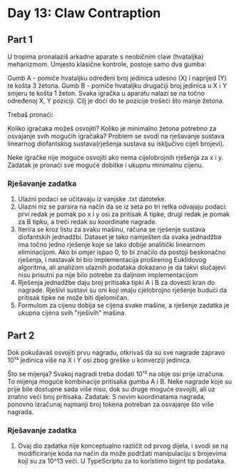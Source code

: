 # Day 13: Claw Contraption

## Part 1

U tropima pronalaziš arkadne aparate s neobičnim claw (hvataljka) mehanizmom. Umjesto klasične kontrole, postoje samo dva gumba:

Gumb A - pomiče hvataljku određeni broj jedinica udesno (X) i naprijed (Y) te košta 3 žetona.
Gumb B - pomiče hvataljku drugačiji broj jedinica u X i Y smjeru te košta 1 žeton.
Svaka igračka u aparatu nalazi se na točno određenoj X, Y poziciji. Cilj je doći do te pozicije trošeći što manje žetona.

Trebaš pronaći:

Koliko igračaka možeš osvojiti?
Koliko je minimalno žetona potrebno za osvajanje svih mogućih igračaka?
Problem se svodi na rješavanje sustava linearnog diofantskog sustava(rješenja sustava su isključivo cijeli brojevi).

Neke igračke nije moguće osvojiti ako nema cijelobrojnih rješenja za x i y. Zadatak je pronaći sve moguće dobitke i ukupnu minimalnu cijenu.

### Rješavanje zadatka

1. Ulazni podaci se učitavaju iz vanjske .txt datoteke.
2. Ulazni niz se parsira na način da se iz seta po tri retka odvajaju podaci: prvi redak je pomak po x i y osi za pritisak A tipke, drugi redak je pomak za B tipku, a treći redak su koordinate nagrade.
3. Iterira se kroz listu za svaku mašinu, računa se rješenje sustava diofantskih jednadžbi. Dataset je tako namješten da svaka jednadžba ima točno jedno rješenje koje se lako dobije analitički linearnom eliminacijom. Ako bi omjer ispao 0, to bi značilo da postoji beskonačno rješenja, i nastavak bi bio implementacija proširenog Euklidovog algoritma, ali analizom ulaznih podataka dokazano je da takvi slučajevi nisu prisutni pa nije bilo potrebe za daljnom implementacijom
4. Rješenja jednadžbe daju broj pritisaka tipki A i B za dovesti kran do nagrade. Rješivi sustavi su oni koji imaju cjelobrojno rješenje budući da pritisak tipke ne može biti djelomičan.
5. Formulom za cijenu dobija se cijena svake mašine, a rješenje zadatka je ukupna cijena svih "rješivih" mašina.

## Part 2

Dok pokušavaš osvojiti prvu nagradu, otkrivaš da su sve nagrade zapravo 10¹³ jedinica više na X i Y osi zbog greške u konverziji jedinica.

Što se mijenja?
Svakoj nagradi treba dodati 10¹³ na obje osi prije izračuna.
To mijenja moguće kombinacije pritisaka gumba A i B.
Neke nagrade koje su prije bile dostupne sada više nisu, dok su druge moguće osvojiti, ali uz znatno veći broj pritisaka.
Zadatak:
S novim koordinatama nagrada, ponovno izračunaj najmanji broj tokena potreban za osvajanje što više nagrada.

### Rješavanje zadatka

1. Ovaj dio zadatka nije konceptualno različit od prvog dijela, i svodi se na modificiranje koda na način da može podržati manipulaciju s brojevima koji su za 10^13 veći. U TypeScriptu za to koristimo bigint tip podataka.